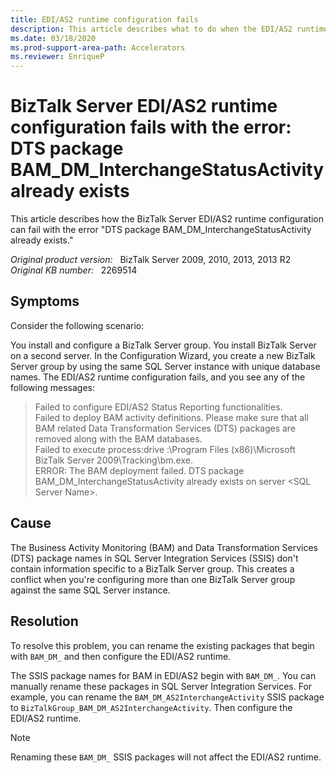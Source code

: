 ```yaml
---
title: EDI/AS2 runtime configuration fails
description: This article describes what to do when the EDI/AS2 runtime configuration fails after you create a BizTalk Server group by using an existing SQL Server instance with unique database names.
ms.date: 03/18/2020
ms.prod-support-area-path: Accelerators
ms.reviewer: EnriqueP
---
```

# BizTalk Server EDI/AS2 runtime configuration fails with the error: DTS package BAM_DM_InterchangeStatusActivity already exists

This article describes how the BizTalk Server EDI/AS2 runtime configuration can fail with the error "DTS package BAM_DM_InterchangeStatusActivity already exists."

_Original product version:_ &nbsp; BizTalk Server 2009, 2010, 2013, 2013 R2  
_Original KB number:_ &nbsp; 2269514

## Symptoms

Consider the following scenario:

You install and configure a BizTalk Server group. You install BizTalk Server on a second server. In the Configuration Wizard, you create a new BizTalk Server group by using the same SQL Server instance with unique database names. The EDI/AS2 runtime configuration fails, and you see any of the following messages:

> Failed to configure EDI/AS2 Status Reporting functionalities.  
> Failed to deploy BAM activity definitions. Please make sure that all BAM related Data Transformation Services (DTS) packages are removed along with the BAM databases.  
> Failed to execute process:drive :\Program Files (x86)\Microsoft BizTalk Server 2009\Tracking\bm.exe.  
> ERROR: The BAM deployment failed. DTS package BAM_DM_InterchangeStatusActivity already exists on server \<SQL Server Name>.

## Cause

The Business Activity Monitoring (BAM) and Data Transformation Services (DTS) package names in SQL Server Integration Services (SSIS) don't contain information specific to a BizTalk Server group. This creates a conflict when you're configuring more than one BizTalk Server group against the same SQL Server instance.

## Resolution

To resolve this problem, you can rename the existing packages that begin with `BAM_DM_` and then configure the EDI/AS2 runtime.

The SSIS package names for BAM in EDI/AS2 begin with `BAM_DM_`. You can manually rename these packages in SQL Server Integration Services. For example, you can rename the `BAM_DM_AS2InterchangeActivity` SSIS package to `BizTalkGroup_BAM_DM_AS2InterchangeActivity`. Then configure the EDI/AS2 runtime.

> [!NOTE]
> Renaming these `BAM_DM_` SSIS packages will not affect the EDI/AS2 runtime.

